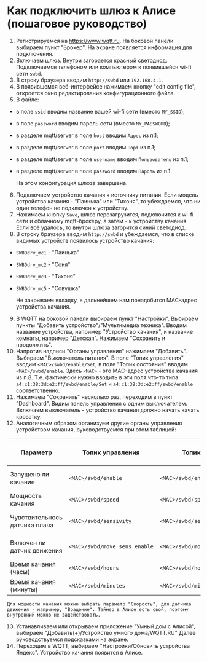 # Как подключить шлюз к Алисе (пошаговое руководство)

1. Регистрируемся на https://www.wqtt.ru. На боковой панели выбираем пункт "Брокер". На экране появляется информация для подключения.
2. Включаем шлюз. Внутри загорается красный светодиод. Подключаемся телефоном или компьютером к появившейся wi-fi сети `swbd`.
3. В строку браузера вводим `http://swbd` или `192.168.4.1`.
4. В появившемся веб-интерфейсе нажимаем кнопку "edit config file", откроется окно редактирования конфигурационного файла.
5. В файле:
* в поле `ssid` вводим название вашей wi-fi сети (вместо `MY_SSID`);
* в поле `password` вводим пароль сети (вместо `MY_PASSWORD`);
* в разделе mqtt/server в поле `host` вводим `Адрес` из п.1;
* в разделе mqtt/server в поле `port` вводим `Порт` из п.1;
* в разделе mqtt/server в поле `username` вводим `Пользователь` из п.1;
* в разделе mqtt/server в поле `password` вводим `Пароль` из п.1.

    На этом конфигурация шлюза завершена.

6. Подключаем устройство качания к источнику питания. Если модель устройства качания - "Паинька" или "Тихоня", то убеждаемся, что ни один телефон не подключен к устройству.
7. Нажимаем кнопку `Save`, шлюз перезагрузится, подключится к wi-fi сети и облачному mqtt-брокеру, а затем - к устройству качания. Если всё удалось, то внутри шлюза загорится синий светодиод.
8. В строку браузера вводим `http://swbd` и убеждаемся, что в списке видимых устройств появилось устройство качания:
* `SWBDdrv_mc1` - "Паинька"
* `SWBDdrv_mc2` - "Соня"
* `SWBDdrv_mc3` - "Тихоня"
* `SWBDdrv_mc5` - "Совушка"

    Не закрываем вкладку, в дальнейшем нам понадобится MAC-адрес устройства качания.

9. В WQTT на боковой панели выбираем пункт "Настройки". Выбираем пункты "Добавить устройство"/"Мультимедиа техника". Вводим название устройства, например "Устройство качания", и название комнаты, например "Детская". Нажимаем "Сохранить и продолжить".
10. Напротив надписи "Органы управления" нажимаем "Добавить". Выбираем "Выключатель питания". В поле "Топик управления" вводим `<MAC>/swbd/enable/Set`, в поле "Топик состояния" вводим `<MAC>/swbd/enable`. Здесь `<MAC>` - это MAC-адрес устройства качания из п.8. Т.е. фактически нужно вводить в эти поля что-то типа `a4:c1:38:3d:e2:ff/swbd/enable/Set` и `a4:c1:38:3d:e2:ff/swbd/enable` соответственно.
11. Нажимаем "Сохранить" несколько раз, переходим в пункт "Dashboard". Видим панель управления с одним выключателем. Включаем выключатель - устройство качания должно начать качать кроватку.
12. Аналогичным образом  организуем другие органы управления устройством качания, руководствуемся при этом таблицей:

|Параметр|Топик управления|Топик состояния|Значения (строковый тип)|
|-|--------|---|--|
|Запущено ли качание|`<MAC>/swbd/enable`|`<MAC>/swbd/enable/Set`|`0`-не запущено, `1` - запущено|
|Мощность качания|`<MAC>/swbd/speed`|`<MAC>/swbd/speed/Set`|`1`..`6`|
|Чувствительнось датчика плача|`<MAC>/swbd/sensivity`|`<MAC>/swbd/sensivity/Set`|`0`..`5`, если `0`, то  датчик отключен|
|Включен ли датчик движения|`<MAC>/swbd/move_sens_enable`|`<MAC>/swbd/move_sens_enable/Set`|`0`- отключен, `1` - включен|
|Время качания (часы)|`<MAC>/swbd/hours`|`<MAC>/swbd/hours/Set`|`0`..`23`|
|Время качания (минуты)|`<MAC>/swbd/minutes`|`<MAC>/swbd/minutes/Set`|`0`..`59`|

    Для мощности качания можно выбрать параметр "Скорость", для датчика движения - например, "Вращение". Таймер в Алисе есть свой, поэтому внутренний можно не задействовать.

13. Устанавливаем или открываем приложение "Умный дом с Алисой", выбираем "Добавить(+)/Устройство умного дома/WQTT.RU" Далее руководствуемся подсказками на экране.
14. Переходим в WQTT, выбираем "Настройки/Обновить устройства Яндекс". Устройство качания появится в Алисе.

